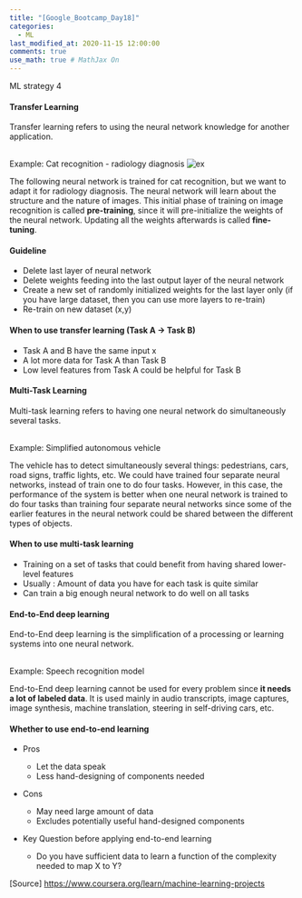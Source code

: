```yaml
---
title: "[Google_Bootcamp_Day18]"
categories: 
  - ML
last_modified_at: 2020-11-15 12:00:00
comments: true
use_math: true # MathJax On
---
```

ML strategy 4

#### Transfer Learning
Transfer learning refers to using the neural network knowledge for another application. <br><br>

Example: Cat recognition - radiology diagnosis 
![ex](https://user-images.githubusercontent.com/62474292/101225836-e7cf7980-36d5-11eb-9354-bd7b2b336312.png)

The following neural network is trained for cat recognition, but we want to adapt it for radiology diagnosis. The neural network will learn about the structure and the nature of images. This initial phase of training on image recognition is called **pre-training**, since it will pre-initialize the weights of the neural network. Updating all the weights afterwards is called **fine-tuning**.

#### Guideline
- Delete last layer of neural network
- Delete weights feeding into the last output layer of the neural network
- Create a new set of randomly initialized weights for the last layer only (if you have large dataset, then you can use more layers to re-train)
- Re-train on new dataset (x,y)

#### When to use transfer learning (Task A -> Task B)
- Task A and B have the same input x
- A lot more data for Task A than Task B
- Low level features from Task A could be helpful for Task B

#### Multi-Task Learning
Multi-task learning refers to having one neural network do simultaneously several tasks. <br><br>

Example: Simplified autonomous vehicle


The vehicle has to detect simultaneously several things: pedestrians, cars, road signs, traffic lights, etc. We could have trained four separate neural networks, instead of train one to do four tasks. However, in this case, the performance of the system is better when one neural network is trained to do four tasks than training four separate neural networks since some of the earlier features in the neural network could be shared between the different types of objects.

#### When to use multi-task learning
- Training on a set of tasks that could benefit from having shared lower-level features
- Usually : Amount of data you have for each task is quite similar
- Can train a big enough neural network to do well on all tasks

#### End-to-End deep learning

End-to-End deep learning is the simplification of a processing or learning systems into one neural network. <br><br>

Example: Speech recognition model


End-to-End deep learning cannot be used for every problem since **it needs a lot of labeled data**. It is used mainly in audio transcripts, image captures, image synthesis, machine translation, steering in self-driving cars, etc.

#### Whether to use end-to-end learning

- Pros
  - Let the data speak
  - Less hand-designing of components needed
- Cons
  - May need large amount of data
  - Excludes potentially useful hand-designed components
  
- Key Question before applying end-to-end learning
  - Do you have sufficient data to learn a function of the complexity needed to map X to Y?


[Source] https://www.coursera.org/learn/machine-learning-projects
